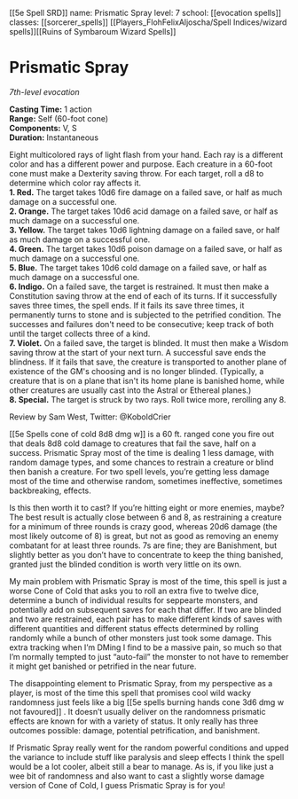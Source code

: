 [[5e Spell SRD]]
name: Prismatic Spray
level: 7
school: [[evocation spells]]
classes: [[sorcerer_spells]]
         [[Players_FlohFelixAljoscha/Spell Indices/wizard spells]][[Ruins of Symbaroum Wizard Spells]]

# Prismatic Spray 
_7th-level evocation_ 

**Casting Time:** 1 action    
**Range:** Self (60-foot cone)    
**Components:** V, S    
**Duration:** Instantaneous 

Eight multicolored rays of light flash from your hand. Each ray is a different color and has a different power and purpose. Each creature in a 60-foot cone must make a Dexterity saving throw. For each target, roll a d8 to determine which color ray affects it.    
**1. Red.** The target takes 10d6 fire damage on a failed save, or half as much damage on a successful one.    
**2. Orange.** The target takes 10d6 acid damage on a failed save, or half as much damage on a successful one.    
**3. Yellow.** The target takes 10d6 lightning damage on a failed save, or half as much damage on a successful one.    
**4. Green.** The target takes 10d6 poison damage on a failed save, or half as much damage on a successful one.    
**5. Blue.** The target takes 10d6 cold damage on a failed save, or half as much damage on a successful one.    
**6. Indigo.** On a failed save, the target is restrained. It must then make a Constitution saving throw at the end of each of its turns. If it successfully saves three times, the spell ends. If it fails its save three times, it permanently turns to stone and is subjected to the petrified condition. The successes and failures don't need to be consecutive; keep track of both until the target collects three of a kind.    
**7. Violet.** On a failed save, the target is blinded. It must then make a Wisdom saving throw at the start of your next turn. A successful save ends the blindness. If it fails that save, the creature is transported to another plane of existence of the GM's choosing and is no longer blinded. (Typically, a creature that is on a plane that isn't its home plane is banished home, while other creatures are usually cast into the Astral or Ethereal planes.)    
**8. Special.** The target is struck by two rays. Roll twice more, rerolling any 8. 


Review by Sam West, Twitter: @KoboldCrier

[[5e Spells cone of cold 8d8 dmg w]] is a 60 ft. ranged cone you fire out that deals 8d8 cold damage to creatures that fail the save, half on a success. Prismatic Spray most of the time is dealing 1 less damage, with random damage types, and some chances to restrain a creature or blind then banish a creature. For two spell levels, you’re getting less damage most of the time and otherwise random, sometimes ineffective, sometimes backbreaking, effects.

Is this then worth it to cast? If you’re hitting eight or more enemies, maybe? The best result is actually close between 6 and 8, as restraining a creature for a minimum of three rounds is crazy good, whereas 20d6 damage (the most likely outcome of 8) is great, but not as good as removing an enemy combatant for at least three rounds. 7s are fine; they are Banishment, but slightly better as you don’t have to concentrate to keep the thing banished, granted just the blinded condition is worth very little on its own.

My main problem with Prismatic Spray is most of the time, this spell is just a worse Cone of Cold that asks you to roll an extra five to twelve dice, determine a bunch of individual results for seppearte monsters, and potentially add on subsequent saves for each that differ. If two are blinded and two are restrained, each pair has to make different kinds of saves with different quantities and different status effects determined by rolling randomly while a bunch of other monsters just took some damage. This extra tracking when I’m DMing I find to be a massive pain, so much so that I’m normally tempted to just “auto-fail” the monster to not have to remember it might get banished or petrified in the near future.

The disappointing element to Prismatic Spray, from my perspective as a player, is most of the time this spell that promises cool wild wacky randomness just feels like a big [[5e spells burning hands cone 3d6 dmg w not favoured]] . It doesn’t usually deliver on the randomness prismatic effects are known for with a variety of status. It only really has three outcomes possible: damage, potential petrification, and banishment.

If Prismatic Spray really went for the random powerful conditions and upped the variance to include stuff like paralysis and sleep effects I think the spell would be a lot cooler, albeit still a bear to manage. As is, if you like just a wee bit of randomness and also want to cast a slightly worse damage version of Cone of Cold, I guess Prismatic Spray is for you!